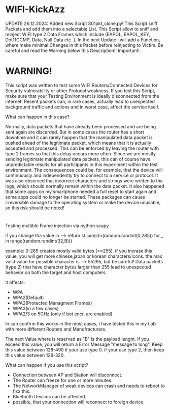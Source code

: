 # WIFI-KickAzz

UPDATE 26.12.2024:
Added new Script 801pkt_clone.py! This Script sniff Packets and add them into a selectable List.
This Script allow to sniff and reinject WIFI type 2 Data Frames which include
(EAPOL, EAPOL_KEY, Dot11CCMP, Data, Null Data etc..).
In the next Update i will add a Function, where make minimal Changes in this Packet
before reinjecting to Victim. Be careful and read the Warning below this Description!! Important!

# WARNING!
This script was written to test some WIFI Routers/Connected Devices for Security vulnerability or other
Protocol weakness. If you test this Script, make sure that your Testing Environment is ideally disconnected from the internet!
Resent packets can, in rare cases, actually lead to unexpected background traffic and actions and in worst case, affect the service itself.

What can happen in this case?

Normally, data packets that have already been processed and are being sent again are discarded. But in some cases the router has a short downtime and it can rarely happen that the manipulated data packet is pushed ahead of the legitimate packet, which means that it is actually accepted and processed. This can be enforced by leaving the router with type 2 frames so that this delay occurs more often.
Since we are mostly sending legitimate manipulated data packets, this can of course have unpredictable results for all participants in this experiment within the test environment.
The consequences could be, for example, that the device will continuously and independently try to connect to a service or protocol. It was also observed that incorrect characters and strings were written to the logs, which should normally remain within the data packet. It also happened that some apps on my smartphone needed a full reset to start again and some apps could no longer be started. These packages can cause irreversible damage to the operating system or make the device unusable, so this risk should be noted!


#
Testing multible Frame injection via python scapy

if you change tha value in --> return st.join(chr(random.randint(0,285)) for _ in range(random.randint(32,B)))

example: 0-285 creates mostly valid bytes (<=255). if you incrase this value, you will get more chinese,japan or korean characters/icons.
the max valid value for possible character is --> 55295, but be careful! Data packets (type 2) that have character bytes larger than 255 lead to unexpected behavior on both the target and host computers.

It affects: 
- WPA
- WPA2(Default)
- WPA2(Protected Managment Frames)
- WPA3(in a few cases)
- WPA2/3 on 5GHz (only if bot encr. are enabled)

In can confirm this works in the most cases, i have tested this in my Lab with more different Routers and Manufracturers.

The next Value where is reserved as "B" is the payload lenght. If you exceed this value, you will return a Error Message "message to long". Keep this value
between 128-490 if your use type 0. if your use type 2, then keep this value between 128-320.

What can happen if you use this script?
- Connection between AP and Station will disconnect.
- The Router can freeze for one or more minutes.
- The NetworkManager of weak devices can crash and needs to reboot to fixx this.
- Bluetooth Devices can be affected.
- possible, that your connection will reconnect to foreign device.


